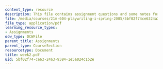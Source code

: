```yaml
---
content_type: resource
description: This file contains assignment questions and some notes for week 2.
file: /media/courses/21m-604-playwriting-i-spring-2005/5bf02f74ce6324a395841e5a024c1b2e_week2.pdf
file_type: application/pdf
learning_resource_types:
- Assignments
ocw_type: OCWFile
parent_title: Assignments
parent_type: CourseSection
resourcetype: Document
title: week2.pdf
uid: 5bf02f74-ce63-24a3-9584-1e5a024c1b2e
---
```

